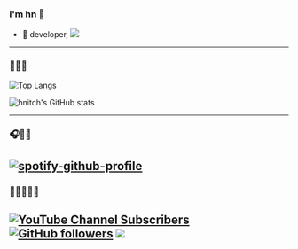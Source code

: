 ### i'm hn 👋

- 🌱 developer,                  ![](https://komarev.com/ghpvc/?username=hnitch)
-----------------------------------------------------
### 🫠💒🔗
[![Top Langs](https://github-readme-stats.vercel.app/api/top-langs/?username=hnitch&langs_count=8)](hn)

![hnitch's GitHub stats](https://github-readme-stats.vercel.app/api?username=hnitch&count_private=trueicons=true&theme=radical)

-----------------------------------------------------
### 🎧🔗🎶
[![spotify-github-profile](https://spotify-github-profile.vercel.app/api/view?uid=7wlba5h7g909qjvcezba2f4ab&cover_image=true&theme=default&bar_color=ff40ff&bar_color_cover=false)](https://spotify-github-profile.vercel.app/api/view?uid=7wlba5h7g909qjvcezba2f4ab&redirect=true)
-----------------------------------------------------

### 🥲👾🧑‍🤝‍🧑
[![YouTube Channel Subscribers](https://img.shields.io/youtube/channel/subscribers/UC6OTetJJekudr2dz5PVa-rw?color=8495f3&label=Youtube%3A&logo=youtube&logoColor=8495f3&style=for-the-badge)](https://www.youtube.com/channel/UC6OTetJJekudr2dz5PVa-rw) [![GitHub followers](https://img.shields.io/github/followers/hnitch?color=8495f3&label=Github%3A&logo=github&logoColor=8495f3&style=for-the-badge)](https://github.com/hnitch/) ![](https://dcbadge.vercel.app/api/shield/690729789702537336)
-----------------------------------------------------
